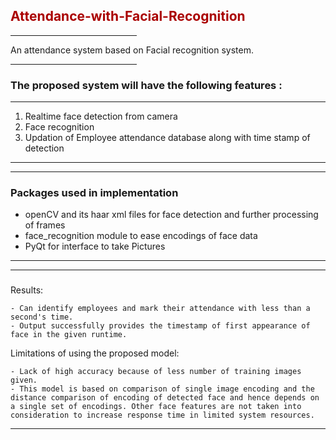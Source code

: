 
## <font style="color:#aa0000">**Attendance-with-Facial-Recognition**</font>
<hr width="40%" align="left">
     An attendance system based on Facial recognition system. 
<hr width = "40%" align ="right">

### **The proposed system will have the following features :**
<hr>

1. Realtime face detection from camera
2. Face recognition
3. Updation of Employee attendance database along with time stamp of detection

---
---

### **Packages used in implementation**
- openCV and its haar xml files for face detection and further processing of frames
- face_recognition module to ease encodings of face data
- PyQt for interface to take Pictures

---
---

### 
Results:

    - Can identify employees and mark their attendance with less than a second's time.
    - Output successfully provides the timestamp of first appearance of face in the given runtime.


Limitations of using the proposed model:

    - Lack of high accuracy because of less number of training images given.
    - This model is based on comparison of single image encoding and the distance comparison of encoding of detected face and hence depends on a single set of encodings. Other face features are not taken into consideration to increase response time in limited system resources.


---
